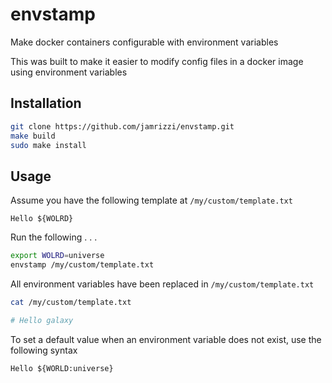 # envstamp

Make docker containers configurable with environment variables

This was built to make it easier to modify config files in a docker
image using environment variables


## Installation

```sh
git clone https://github.com/jamrizzi/envstamp.git
make build
sudo make install
```


## Usage

Assume you have the following template at `/my/custom/template.txt`

```
Hello ${WOLRD}
```

Run the following . . .

```sh
export WOLRD=universe
envstamp /my/custom/template.txt
```

All environment variables have been replaced in `/my/custom/template.txt`

```sh
cat /my/custom/template.txt

# Hello galaxy
```

To set a default value when an environment variable does not exist, use the following syntax
```
Hello ${WORLD:universe}
```
